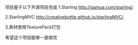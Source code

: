 项目基于以下开源项目完成
1.Starling
http://gamua.com/starling/

2.StarlingMVC
http://creativebottle.github.io/starlingMVC/

3.素材使用TexturePack打包

希望这个项目能够一直做完

